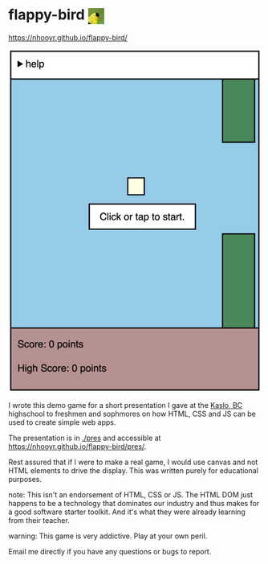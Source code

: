 # flappy-bird <img src='./favicon.jpg' alt='favicon' width='32' height='32' style='vertical-align: middle'>

https://nhooyr.github.io/flappy-bird/

![screenshot](./ss.png)

I wrote this demo game for a short presentation I gave at the [Kaslo,
BC](https://jvh.sd8.bc.ca/) highschool to freshmen and sophmores on how HTML, CSS and JS
can be used to create simple web apps.

The presentation is in [./pres](./pres) and accessible at
https://nhooyr.github.io/flappy-bird/pres/.

Rest assured that if I were to make a real game, I would use canvas and not HTML elements
to drive the display. This was written purely for educational purposes.

note: This isn't an endorsement of HTML, CSS or JS. The HTML DOM just happens to be a
technology that dominates our industry and thus makes for a good software starter toolkit.
And it's what they were already learning from their teacher.

warning: This game is very addictive. Play at your own peril.

Email me directly if you have any questions or bugs to report.
